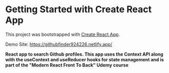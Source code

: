 # Getting Started with Create React App

This project was bootstrapped with [Create React App](https://github.com/facebook/create-react-app).

Demo Site: https://githubfinder924226.netlify.app/

**React app to search Github profiles. This app uses the Context API along with the useContext and useReducer hooks for state management and is part of the "Modern React Front To Back" Udemy course**
